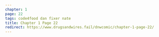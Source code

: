 ```yaml
---
chapter: 1
page: 22
tags: code4food dan fixer nate
title: Chapter 1 Page 22
redirect: https://www.drugsandwires.fail/dnwcomic/chapter-1-page-22/
---
```

